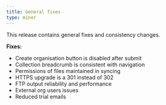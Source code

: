 ```yaml
---
title: General fixes
type: minor
---
```



This release contains general fixes and consistency changes.

**Fixes:**

* Create organisation button is disabled after submit
* Collection breadcrumb is consistent with navigation
* Permissions of files maintained in syncing
* HTTPS upgrade is a 301 instead of 302
* FTP output reliability and performance
* External org users issues
* Reduced trial emails